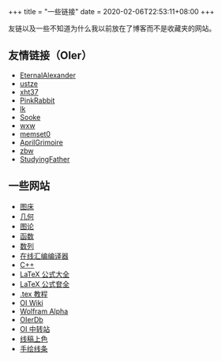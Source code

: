+++
title = "一些链接"
date = 2020-02-06T22:53:11+08:00
+++

友链以及一些不知道为什么我以前放在了博客而不是收藏夹的网站。

<!--more-->

## 友情链接（OIer）

- [EternalAlexander](https://EternalAlexander.github.io/)
- [ustze](http://www.ustze.cn/)
- [xht37](https://www.xht37.com/)
- [PinkRabbit](https://www.cnblogs.com/PinkRabbit/)
- [lk](https://qaq-am.com/)
- [Sooke](https://www.luogu.com.cn/blog/Sooke/)
- [wxw](https://www.cnblogs.com/LJC00118/)
- [memset0](https://memset0.cn/)
- [AprilGrimoire](http://aprilgrimoire.tk/)
- [zbw](https://zbww.cf/)
- [StudyingFather](https://studyingfather.com/)

## 一些网站

- [图床](https://sm.ms/)
- [几何](https://csacademy.com/app/geometry_widget/)
- [图论](https://csacademy.com/app/graph_editor/)
- [函数](https://www.desmos.com/calculator)
- [数列](http://oeis.org/)
- [在线汇编编译器](https://gcc.godbolt.org/)
- [C++](http://www.cplusplus.com/)
- [LaTeX 公式大全](https://www.luogu.org/blog/IowaBattleship/latex-gong-shi-tai-quan)
- [LaTeX 公式奆全](https://blog.csdn.net/garfielder007/article/details/51646604)
- [.tex 教程](https://www.cnblogs.com/jingwhale/p/4250296.html)
- [OI Wiki](https://oi-wiki.org/)
- [Wolfram Alpha](http://www.wolframalpha.com/)
- [OIerDb](http://bytew.net/OIer/)
- [OI 中转站](https://yhx-12243.github.io/OI-transit/)
- [线稿上色](https://paintschainer.preferred.tech/index_zh.html)
- [手绘线条](https://excalidraw.com/)

